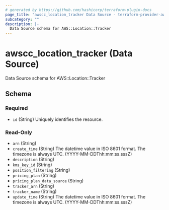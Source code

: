 ```yaml
---
# generated by https://github.com/hashicorp/terraform-plugin-docs
page_title: "awscc_location_tracker Data Source - terraform-provider-awscc"
subcategory: ""
description: |-
  Data Source schema for AWS::Location::Tracker
---
```


# awscc_location_tracker (Data Source)

Data Source schema for AWS::Location::Tracker



<!-- schema generated by tfplugindocs -->
## Schema

### Required

- `id` (String) Uniquely identifies the resource.

### Read-Only

- `arn` (String)
- `create_time` (String) The datetime value in ISO 8601 format. The timezone is always UTC. (YYYY-MM-DDThh:mm:ss.sssZ)
- `description` (String)
- `kms_key_id` (String)
- `position_filtering` (String)
- `pricing_plan` (String)
- `pricing_plan_data_source` (String)
- `tracker_arn` (String)
- `tracker_name` (String)
- `update_time` (String) The datetime value in ISO 8601 format. The timezone is always UTC. (YYYY-MM-DDThh:mm:ss.sssZ)


